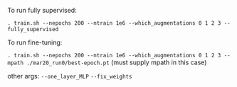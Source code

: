 To run fully supervised:

```. train.sh --nepochs 200 --ntrain 1e6 --which_augmentations 0 1 2 3 --fully_supervised```

To run fine-tuning:

```. train.sh --nepochs 200 --ntrain 1e6 --which_augmentations 0 1 2 3 --mpath ./mar20_run0/best-epoch.pt``` (must supply mpath in this case)

other args:
`--one_layer_MLP`
`--fix_weights`
